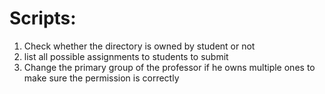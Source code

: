 # Scripts:
1. Check whether the directory is owned by student or not
2. list all possible assignments to students to submit
3. Change the primary group of the professor if he owns multiple ones to make sure the permission is correctly


